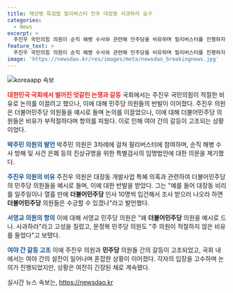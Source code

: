 ```yaml
---
title: 채상병 특검법 필리버스터 민주 대장동 사과하라 요구
categories:
  - News
excerpt: >
  주진우 국민의힘 의원이 순직 해병 수사와 관련해 민주당을 비유하며 필리버스터를 진행하자 민주당 의원들의 항의를 불러일으켰다. 서영교 민주당 의원이 불만을 토로하며 주 의원을 비판하자 극한의 상황이 벌어졌고, 국회 내 갈등이 고조되는 모습을 보였다. 이에 대해 주진우 의원과 서영교 의원을 비롯한 여야 의원들 간의 논쟁과 혼란이 이어졌고, 의장석 앞에서의 고성으로 상황은 더 악화되었다. 현장에서의 강한 갈등이 화제를 모으고 있다.
feature_text: >
  주진우 국민의힘 의원이 순직 해병 수사와 관련해 민주당을 비유하며 필리버스터를 진행하자 민주당 의원들의 항의를 불러일으켰다. 서영교 민주당 의원이 불만을 토로하며 주 의원을 비판하자 극한의 상황이 벌어졌고, 국회 내 갈등이 고조되는 모습을 보였다. 이에 대해 주진우 의원과 서영교 의원을 비롯한 여야 의원들 간의 논쟁과 혼란이 이어졌고, 의장석 앞에서의 고성으로 상황은 더 악화되었다. 현장에서의 강한 갈등이 화제를 모으고 있다.
image: 'https://newsdao.kr/res/images/meta/newsdao_breakingnews.jpg'
---
```


<p><img src="https://newsdao.kr/res/images/meta/newsdao_breakingnews.jpg" alt="koreaapp 속보" /></p>

<p><b><span style="color: #ee2323;">대한민국 국회에서 벌어진 엇갈린 논쟁과 갈등</span></b>
국회에서는 주진우 국민의힘이 적절한 비유로 논의를 이끌려고 했으나, 이에 대해 민주당 의원들의 반발이 이어졌다. 주진우 의원은 더불어민주당 의원들을 예시로 들며 논의를 이끌었으나, 이에 대해 더불어민주당 의원들은 비유가 부적절하다며 항의를 피웠다. 이로 인해 여야 간의 갈등이 고조되는 상황이었다.</p>

<p><b><span style="color: #1a5490;">박주민 의원의 발언</span></b>
박주민 의원은 3차례에 걸쳐 필리버스터에 참여하며, 순직 해병 수사 방해 및 사건 은폐 등의 진상규명을 위한 특별검사의 임명법안에 대한 의문을 제기했다.</p>

<p><b><span style="color: #1a5490;">주진우 의원의 비유</span></b>
주진우 의원은 대장동 개발사업 특혜 의혹과 관련하여 더불어민주당의 민주당 의원들을 예시로 들며, 이에 대한 반발을 받았다. 그는 "예를 들어 대장동 비리를 일주일이나 열흘 만에 <b>더불어민주당</b> 인사 10명씩 입건해서 조사 받으러 나오라 하면 <b>더불어민주당</b> 의원들은 수긍할 수 있겠나"라고 발언했다.</p>

<p><b><span style="color: #1a5490;">서영교 의원의 항의</span></b>
이에 대해 서영교 민주당 의원은 "왜 <b>더불어민주당</b> 의원을 예시로 드나. 사과하라"라고 고성을 질렀고, 문정복 민주당 의원도 "주 의원이 적절하지 않은 비유를 들었다"고 보탰다.</p>

<p><b><span style="color: #1a5490;">여야 간 갈등 고조</span></b>
이에 주진우 의원과 <b>민주당</b> 의원들 간의 갈등이 고조되었고, 국회 내에서는 여야 간의 설전이 일어나며 혼잡한 상황이 이어졌다. 각자의 입장을 고수하며 논의가 진행되었지만, 상황은 여전히 긴장된 채로 계속됐다.</p>
실시간 뉴스 속보는, <a href="https://newsdao.kr" rel="dofollow">https://newsdao.kr</a>


